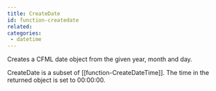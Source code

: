 ```yaml
---
title: CreateDate
id: function-createdate
related:
categories:
 - datetime
---
```


Creates a CFML date object from the given year, month and day.

CreateDate is a subset of [[function-CreateDateTime]]. The time in the returned object is set to 00:00:00.
